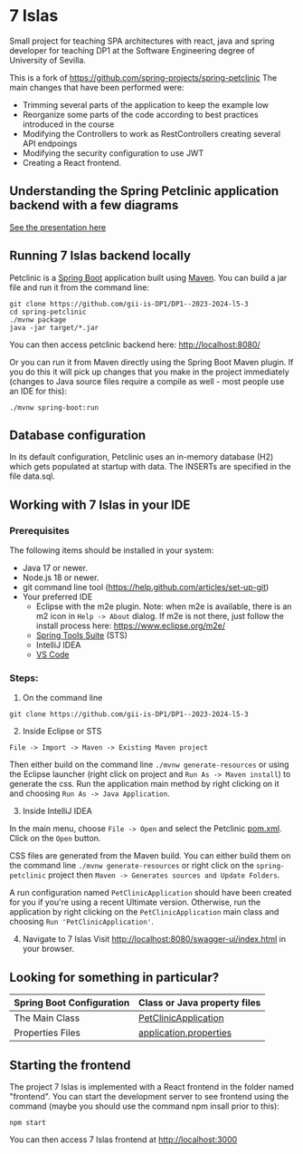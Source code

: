# 7 Islas
Small project for teaching SPA architectures with react, java and spring developer for teaching DP1 at the Software Engineering degree of University of Sevilla.

This is a fork of https://github.com/spring-projects/spring-petclinic  The main changes that have been performed were:
- Trimming several parts of the application to keep the example low
- Reorganize some parts of the code according to best practices introduced in the course
- Modifying the Controllers to work as RestControllers creating several API endpoings
- Modifying the security configuration to use JWT
- Creating a React frontend.

## Understanding the Spring Petclinic application  backend with a few diagrams
<a href="https://speakerdeck.com/michaelisvy/spring-petclinic-sample-application">See the presentation here</a>

## Running 7 Islas backend locally
Petclinic is a [Spring Boot](https://spring.io/guides/gs/spring-boot) application built using [Maven](https://spring.io/guides/gs/maven/). You can build a jar file and run it from the command line:


```
git clone https://github.com/gii-is-DP1/DP1--2023-2024-l5-3
cd spring-petclinic
./mvnw package
java -jar target/*.jar
```

You can then access petclinic backend here: [http://localhost:8080/](http://localhost:8080/swagger-ui/index.html)



Or you can run it from Maven directly using the Spring Boot Maven plugin. If you do this it will pick up changes that you make in the project immediately (changes to Java source files require a compile as well - most people use an IDE for this):

```
./mvnw spring-boot:run
```
## Database configuration

In its default configuration, Petclinic uses an in-memory database (H2) which
gets populated at startup with data. The INSERTs are specified in the file data.sql.

## Working with 7 Islas in your IDE

### Prerequisites
The following items should be installed in your system:
* Java 17 or newer.
* Node.js 18 or newer.
* git command line tool (https://help.github.com/articles/set-up-git)
* Your preferred IDE 
  * Eclipse with the m2e plugin. Note: when m2e is available, there is an m2 icon in `Help -> About` dialog. If m2e is
  not there, just follow the install process here: https://www.eclipse.org/m2e/
  * [Spring Tools Suite](https://spring.io/tools) (STS)
  * IntelliJ IDEA
  * [VS Code](https://code.visualstudio.com)

### Steps:

1) On the command line
```
git clone https://github.com/gii-is-DP1/DP1--2023-2024-l5-3
```
2) Inside Eclipse or STS
```
File -> Import -> Maven -> Existing Maven project
```

Then either build on the command line `./mvnw generate-resources` or using the Eclipse launcher (right click on project and `Run As -> Maven install`) to generate the css. Run the application main method by right clicking on it and choosing `Run As -> Java Application`.

3) Inside IntelliJ IDEA

In the main menu, choose `File -> Open` and select the Petclinic [pom.xml](pom.xml). Click on the `Open` button.

CSS files are generated from the Maven build. You can either build them on the command line `./mvnw generate-resources`
or right click on the `spring-petclinic` project then `Maven -> Generates sources and Update Folders`.

A run configuration named `PetClinicApplication` should have been created for you if you're using a recent Ultimate
version. Otherwise, run the application by right clicking on the `PetClinicApplication` main class and choosing
`Run 'PetClinicApplication'`.

4) Navigate to 7 Islas
Visit [http://localhost:8080/swagger-ui/index.html](http://localhost:8080/swagger-ui/index.html) in your browser.


## Looking for something in particular?

|Spring Boot Configuration | Class or Java property files  |
|--------------------------|---|
|The Main Class | [PetClinicApplication](https://github.com/gii-is-DP1/spring-petclinic/blob/master/src/main/java/org/springframework/samples/petclinic/PetClinicApplication.java) |
|Properties Files | [application.properties](https://github.com/gii-is-DP1/spring-petclinic/blob/master/src/main/resources) |


## Starting the frontend

The project 7 Islas is implemented with a React frontend in the folder named "frontend".
You can start the development server to see frontend using the command (maybe you should use the command npm insall prior to this):
```
npm start
```
You can then access 7 Islas frontend at [http://localhost:3000](http://localhost:3000)
